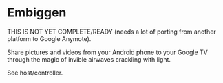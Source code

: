 Embiggen
=========

THIS IS NOT YET COMPLETE/READY (needs a lot of porting from another platform to Google Anymote).

Share pictures and videos from your Android phone to your Google TV through the magic of invible airwaves crackling with light. 

See host/controller.
